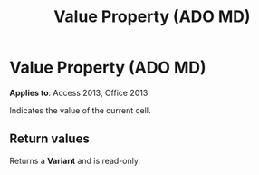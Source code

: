 ﻿---
title: Value Property (ADO MD)
TOCTitle: Value Property (ADO MD)
ms:assetid: b12eca73-30ad-cdb8-2400-82b3682b1761
ms:mtpsurl: https://msdn.microsoft.com/library/JJ249843(v=office.15)
ms:contentKeyID: 48547140
ms.date: 09/18/2015
mtps_version: v=office.15
---

# Value Property (ADO MD)


**Applies to**: Access 2013, Office 2013

Indicates the value of the current cell.

## Return values

Returns a **Variant** and is read-only.

